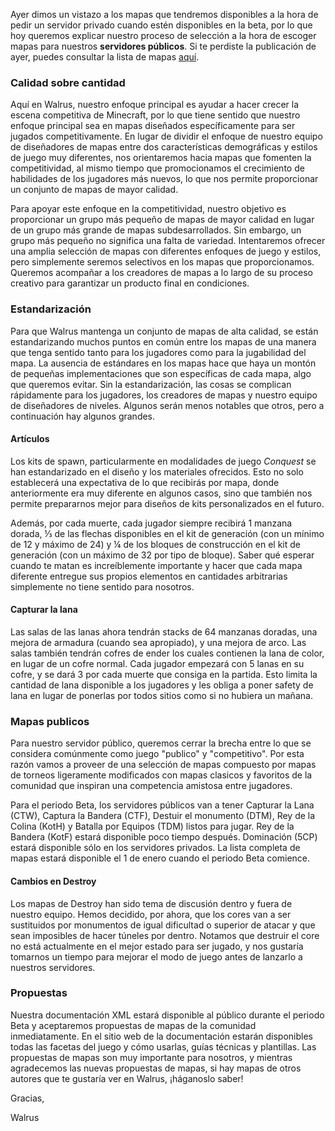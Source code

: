 Ayer dimos un vistazo a los mapas que tendremos disponibles a la hora de pedir un servidor privado cuando estén disponibles en la beta, por lo que hoy queremos explicar nuestro proceso de selección a la hora de escoger mapas para nuestros **servidores públicos**. Si te perdiste la publicación de ayer, puedes consultar la lista de mapas [aquí](https://gist.github.com/mitchts/6d7054b14eeef8c6ae7e1bd04dcc4ec1).

### **Calidad sobre cantidad**

Aquí en Walrus, nuestro enfoque principal es ayudar a hacer crecer la escena competitiva de Minecraft, por lo que tiene sentido que nuestro enfoque principal sea en mapas diseñados específicamente para ser jugados competitivamente. En lugar de dividir el enfoque de nuestro equipo de diseñadores de mapas entre dos características demográficas y estilos de juego muy diferentes, nos orientaremos hacia mapas que fomenten la competitividad, al mismo tiempo que promocionamos el crecimiento de habilidades de los jugadores más nuevos, lo que nos permite proporcionar un conjunto de mapas de mayor calidad.

Para apoyar este enfoque en la competitividad, nuestro objetivo es proporcionar un grupo más pequeño de mapas de mayor calidad en lugar de un grupo más grande de mapas subdesarrollados. Sin embargo, un grupo más pequeño no significa una falta de variedad. Intentaremos ofrecer una amplia selección de mapas con diferentes enfoques de juego y estilos, pero simplemente seremos selectivos en los mapas que proporcionamos. Queremos acompañar a los creadores de mapas a lo largo de su proceso creativo para garantizar un producto final en condiciones.

### **Estandarización**

Para que Walrus mantenga un conjunto de mapas de alta calidad, se están estandarizando muchos puntos en común entre los mapas de una manera que tenga sentido tanto para los jugadores como para la jugabilidad del mapa. La ausencia de estándares en los mapas hace que haya un montón de pequeñas implementaciones que son específicas de cada mapa, algo que queremos evitar. Sin la estandarización, las cosas se complican rápidamente para los jugadores, los creadores de mapas y nuestro equipo de diseñadores de niveles. Algunos serán menos notables que otros, pero a continuación hay algunos grandes.

#### **Artículos**

Los kits de spawn, particularmente en modalidades de juego _Conquest_ se han estandarizado en el diseño y los materiales ofrecidos. Esto no solo establecerá una expectativa de lo que recibirás por mapa, donde anteriormente era muy diferente en algunos casos, sino que también nos permite prepararnos mejor para diseños de kits personalizados en el futuro.

Además, por cada muerte, cada jugador siempre recibirá 1 manzana dorada, ⅓ de las flechas disponibles en el kit de generación (con un mínimo de 12 y máximo de 24) y ¼ de los bloques de construcción en el kit de generación (con un máximo de 32 por tipo de bloque). Saber qué esperar cuando te matan es increíblemente importante y hacer que cada mapa diferente entregue sus propios elementos en cantidades arbitrarias simplemente no tiene sentido para nosotros.

#### **Capturar la lana**

Las salas de las lanas ahora tendrán stacks de 64 manzanas doradas, una mejora de armadura (cuando sea apropiado), y una mejora de arco. Las salas también tendrán cofres de ender los cuales contienen la lana de color, en lugar de un cofre normal. Cada jugador empezará con 5 lanas en su cofre, y se dará 3 por cada muerte que consiga en la partida. Esto limita la cantidad de lana disponible a los jugadores y les obliga a poner safety de lana en lugar de ponerlas por todos sitios como si no hubiera un mañana.

### **Mapas publicos**

Para nuestro servidor público, queremos cerrar la brecha entre lo que se considera comúnmente como juego "publico" y "competitivo". Por esta razón vamos a proveer de una selección de mapas compuesto por mapas de torneos ligeramente modificados con mapas clasicos y favoritos de la comunidad que inspiran una competencia amistosa entre jugadores.

Para el periodo Beta, los servidores públicos van a tener Capturar la Lana (CTW), Captura la Bandera (CTF), Destuir el monumento (DTM), Rey de la Colina (KotH) y Batalla por Equipos (TDM) listos para jugar. Rey de la Bandera (KotF) estará disponible poco tiempo después. Dominación (5CP) estará disponible sólo en los servidores privados. La lista completa de mapas estará disponible el 1 de enero cuando el periodo Beta comience.

#### **Cambios en Destroy**

Los mapas de Destroy han sido tema de discusión dentro y fuera de nuestro equipo. Hemos decidido, por ahora, que los cores van a ser sustituidos por monumentos de igual dificultad o superior de atacar y que sean imposibles de hacer túneles por dentro. Notamos que destruir el core no está actualmente en el mejor estado para ser jugado, y nos gustaría tomarnos un tiempo para mejorar el modo de juego antes de lanzarlo a nuestros servidores.

### **Propuestas**

Nuestra documentación XML estará disponible al público durante el periodo Beta y aceptaremos propuestas de mapas de la comunidad inmediatamente. En el sitio web de la documentación estarán disponibles todas las facetas del juego y cómo usarlas, guías técnicas y plantillas. Las propuestas de mapas son muy importante para nosotros, y mientras agradecemos las nuevas propuestas de mapas, si hay mapas de otros autores que te gustaría ver en Walrus, ¡háganoslo saber!

Gracias,

Walrus
